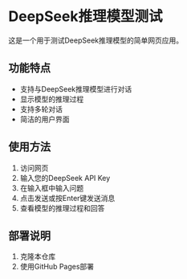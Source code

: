 # DeepSeek推理模型测试

这是一个用于测试DeepSeek推理模型的简单网页应用。

## 功能特点

- 支持与DeepSeek推理模型进行对话
- 显示模型的推理过程
- 支持多轮对话
- 简洁的用户界面

## 使用方法

1. 访问网页
2. 输入您的DeepSeek API Key
3. 在输入框中输入问题
4. 点击发送或按Enter键发送消息
5. 查看模型的推理过程和回答

## 部署说明

1. 克隆本仓库
2. 使用GitHub Pages部署 